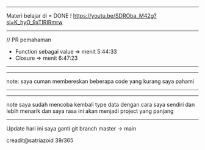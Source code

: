 _________________________________________________
Materi belajar di = DONE !
https://youtu.be/SDROba_M42g?si=K_hyO_9xTIRIRmrw

_________________________________________________
// PR pemahaman
- Function sebagai value => menit 5:44:33
- Closure => menit 6:47:23
_________________________________________________

_________________________________________________
note: saya cuman membereskan beberapa code yang
kurang saya pahami
_________________________________________________

_________________________________________________
note saya sudah mencoba kembali type data dengan
cara saya sendiri dan lebih menarik dan saya rasa
ini akan menjadi project yang panjang
_________________________________________________

Update hari ini saya ganti git branch master -> main


creadit@satriazoid 39/365
